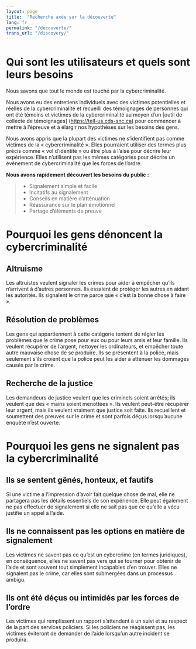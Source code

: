 ```yaml
---
layout: page
title:  "Recherche axée sur la découverte"
lang: fr
permalink: "/decouverte/"
trans_url: "/discovery/"
---
```


# Qui sont les utilisateurs et quels sont leurs besoins

Nous savons que tout le monde est touché par la cybercriminalité. 

Nous avons eu des entretiens individuels avec des victimes potentielles et réelles de la cybercriminalité et recueilli des témoignages de personnes qui ont été témoins et victimes de la cybercriminalité au moyen d’un [outil de collecte de témoignages] (https://tell-us.cds-snc.ca) pour commencer à mettre à l’épreuve et à élargir nos hypothèses sur les besoins des gens. 

Nous avons appris que la plupart des victimes ne s’identifient pas comme victimes de la « cybercriminalité ». Elles pourraient utiliser des termes plus précis comme « vol d’identité » ou être plus à l’aise pour décrire leur expérience. Elles n’utilisent pas les mêmes catégories pour décrire un événement de cybercriminalité que les forces de l’ordre. 

**Nous avons rapidement découvert les besoins du public :** 
> * Signalement simple et facile
> * Incitatifs au signalement
> * Conseils en matière d’atténuation
> * Réassurance sur le plan émotionnel
> * Partage d’éléments de preuve

# Pourquoi les gens dénoncent la cybercriminalité

## Altruisme

Les altruistes veulent signaler les crimes pour aider à empêcher qu’ils n’arrivent à d’autres personnes. Ils essaient de protéger les autres en aidant les autorités. Ils signalent le crime parce que « c’est la bonne chose à faire ». 

## Résolution de problèmes

Les gens qui appartiennent à cette catégorie tentent de régler les problèmes que le crime pose pour eux ou pour leurs amis et leur famille. Ils veulent récupérer de l’argent, nettoyer les ordinateurs, et empêcher toute autre mauvaise chose de se produire. Ils se présentent à la police, mais seulement s’ils croient que la police peut les aider à atténuer les dommages causés par le crime.

## Recherche de la justice

Les demandeurs de justice veulent que les criminels soient arrêtés; ils veulent que des « mains soient menottées ». Ils veulent peut-être récupérer leur argent, mais ils veulent vraiment que justice soit faite. Ils recueillent et soumettent des preuves sur le crime et sont parfois déçus lorsqu’aucune enquête n’est ouverte.

# Pourquoi les gens ne signalent pas la cybercriminalité

## Ils se sentent gênés, honteux, et fautifs

Si une victime a l’impression d’avoir fait quelque chose de mal, elle ne partagera pas les détails essentiels de son expérience. Elle peut également ne pas effectuer de signalement si elle ne sait pas que ce qu’elle a vécu justifie un appel à l’aide.

## Ils ne connaissent pas les options en matière de signalement

Les victimes ne savent pas ce qu’est un cybercrime (en termes juridiques), en conséquence, elles ne savent pas vers qui se tourner pour obtenir de l’aide et sont souvent tout simplement incapables d’en trouver. Elles ne signalent pas le crime, car elles sont submergées dans un processus ambigu. 

## Ils ont été déçus ou intimidés par les forces de l’ordre
Les victimes qui remplissent un rapport s’attendent à un suivi et au respect de la part des services policiers. Si les policiers ne réagissent pas, les victimes éviteront de demander de l’aide lorsqu’un autre incident se produira.
